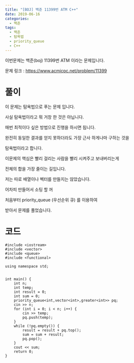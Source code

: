 ```yaml
---
title: "[BOJ] 백준 11399번 ATM C++"
date: 2019-06-16
categories: 
  - 백준
tags: 
  - 백준
  - 탐욕법
  - priority_queue
  - C++
---
```


이번문제는 백준(boj) 11399번 ATM 이라는 문제입니다. 

문제 링크 : https://www.acmicpc.net/problem/11399

# 풀이

이 문제는 탐욕법으로 푸는 문제 입니다. 

사실 탐욕법이라고 뭐 거창 한 것은 아닙니다.

매번 최적이다 싶은 방법으로 진행을 하시면 됩니다. 

완전히 동일한 결과를 얻지 못하더라도 가장 근사 하게나마 구하는 것을

탐욕법이라고 합니다. 

이문제의 핵심은 빨리 걸리는 사람을 빨리 시켜주고 보내버리는게

전체의 합을 가장 줄이는 길입니다. 

저는 따로 배열이나 벡터를 만들지는 않았습니다. 

어차피 만들어서 소팅 할 꺼

처음부터 priority_queue (우선순위 큐) 를 이용하여 

받아서 문제를 풀었습니다. 


# 코드

```
#include <iostream>
#include <vector>
#include <queue>
#include <functional>

using namespace std;


int main() {
	int n;
	int temp;
	int result = 0;
	int sum = 0;
	priority_queue<int,vector<int>,greater<int>> pq;
	cin >> n;
	for (int i = 0; i < n; i++) {
		cin >> temp;
		pq.push(temp);
	}
	while (!pq.empty()) {
		result = result + pq.top();
		sum = sum + result;
		pq.pop();
	}
	cout << sum;
	return 0;
}
```
